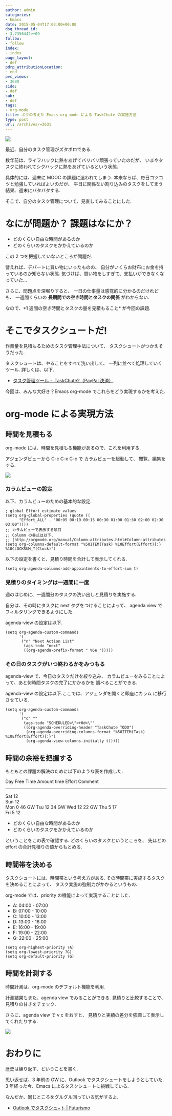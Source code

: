 ```yaml
---
author: admin
categories:
- Emacs
date: 2015-05-04T17:03:00+00:00
dsq_thread_id:
- 3.7356442e+09
follow:
- follow
index:
- index
page_layout:
- def
pdrp_attributionLocation:
- end
pvc_views:
- 3680
side:
- def
sub:
- def
tags:
- org-mode
title: ボクの考えた Emacs org-mode による TaskChute の実施方法
type: post
url: /archives/=3631
---
```


![](./../img/alarm-clock-590383_640.jpg)

最近、自分のタスク管理がズタボロである.

数年前は、ライフハックに熱をあげてバリバリ頑張っていたのだが、
いまやタスクに終われてシクハックに熱をあげているという状態.

具体的には、週末に MOOC の課題に追われてしまう.
本来ならば、毎日コツコツと勉強していればよいのだが、
平日に関係ない割り込みのタスクをしてまう結果、週末にバタバタする.

そこで、自分のタスク管理について、見直してみることにした.

なにが問題か？ 課題はなにか？
=============================

-   どのくらい自由な時間があるのか
-   どのくらいのタスクをかかえているのか

この 2 つを把握していないところが問題だ.

譬えれば、デパートに買い物にいったものの、
自分がいくらお財布にお金を持っているのか知らない状態.
気づけば、買い物をしすぎて、支払いができなくなっていた...

さらに、問題点を深堀りすると、
一日の仕事量は感覚的に分かるのだけれども、 一週間くらいの
**長期間での空き時間とタスクの関係** がわからない.

なので、\*1 週間の空き時間とタスクの量を見積もること\* が今回の課題.

そこでタスクシュートだ!
=======================

作業量を見積もるためのタスク管理手法について、
タスクシュートがつかえそうだった.

タスクシュートは、やることをすべて洗い出して、
一列に並べて処理していくツール. 詳しくは、以下.

-   [タスク管理ツール・ TaskChute2（PayPal
    決済）](http://shigotano.info/mbr/taskchute2/paypal.php)

今回は、みんな大好き？Emacs org-mode でこれらをどう実現するかを考えた.

org-mode による実現方法
=======================

時間を見積もる
--------------

org-mode には、時間を見積もる機能があるので、これを利用する.

アジェンダビューから C-c C-x C-c で カラムビューを起動して、
閲覧、編集をする.

![](./../img/2015-05-05-005331_751x165_scrot.png)

### カラムビューの設定

以下、カラムビューのための基本的な設定.

``` {.commonlisp}
; global Effort estimate values
(setq org-global-properties (quote ((
      "Effort_ALL" . "00:05 00:10 00:15 00:30 01:00 01:30 02:00 02:30 03:00"))))
;; カラムビューで表示する項目
;; Column の書式は以下.
;; [http://orgmode.org/manual/Column-attributes.html#Column-attributes
(setq org-columns-default-format "%50ITEM(Task) %10Effort(Effort){:} %10CLOCKSUM_T(Clock)")
```

以下の設定を書くと、見積り時間を合計して表示してくれる.

``` {.commonlisp}
(setq org-agenda-columns-add-appointments-to-effort-sum t)
```

### 見積りのタイミングは一週間に一度

週のはじめに、一週間分のタスクの洗い出しと見積りを実施する.

自分は、その時にタスクに next タグをつけることによって、 agenda view
でフィルタリングできるようにした.

agenda-view の設定は以下.

``` {.commonlisp}
(setq org-agenda-custom-commands 
      '(
       ("n" "Next Action List"
        tags-todo "next"
        ((org-agenda-prefix-format " %6e ")))))
```

### その日のタスクがいつ終わるかをみつもる

agenda-view で、今日のタスクだけを絞り込み、
カラムビューをみることによって、あと何時間タスクの完了にかかるかを
調べることができる.

agenda-view の設定は以下.ここでは、アジェンダを開くと即座にカラム
に移行させている.

``` {.commonlisp}
(setq org-agenda-custom-commands 
      '(
       ("c" ""
        tags-todo "SCHEDULED=\"<+0d>\"" 
        ((org-agenda-overriding-header "TaskChute TODO")
         (org-agenda-overriding-columns-format "%50ITEM(Task) %10Effort(Effort){:}")
         (org-agenda-view-columns-initially t)))))
```

時間の余裕を把握する
--------------------

もともとの課題の解決のために以下のような表を作成した.

  Day   Free Time   Amount time   Effort   Comment
  ----- ----------- ------------- -------- ---------
  Sat   12                                 
  Sun   12                                 
  Mon   0           46                     GW
  Tsu   12          34                     GW
  Wed   12          22                     GW
  Thu   5           17                     
  Fri   5           12                     

-   どのくらい自由な時間があるのか
-   どのくらいのタスクをかかえているのか

ということをこの表で確認する. どのくらいのタスクというところを、
先ほどの effort の合計見積りの値からもとめる.

時間帯を決める
--------------

タスクシュートには、時間帯という考え方がある.
その時間帯に実施するタスクを決めることによって、
タスク実施の強制力がかかるというもの.

org-mode では、priority の機能によって実現することにした.

-   A: 04:00 - 07:00
-   B: 07:00 - 10:00
-   C: 10:00 - 13:00
-   D: 13:00 - 16:00
-   E: 16:00 - 19:00
-   F: 19:00 - 22:00
-   G: 22:00 - 25:00

``` {.commonlisp}
(setq org-highest-priority ?A)
(setq org-lowest-priority ?G)
(setq org-default-priority ?G)
```

時間を計測する
--------------

時間計測は、org-mode のデフォルト機能を利用.

計測結果もまた、agenda view でみることができる.
見積りと比較することで、見積りの甘さをチェック.

さらに、agenda view で v c をおすと、
見積りと実績の差分を強調して表示してくれたりする.

![](./../img/2015-05-05-015338_767x392_scrot.png)

おわりに
========

歴史は繰り返す、ということを書く.

思い返せば、3 年前の GW に、Outlook でタスクシュートをしようとしていた.
3 年経った今、Emacs によるタスクシュートに挑戦している.

なんだか、同じところをグルグル回っている気がするよ.

-   [Outlook でタスクシュ−ト |
    Futurismo](http://futurismo.biz/archives/70)

